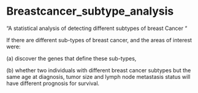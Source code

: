 # Breastcancer_subtype_analysis

“A statistical analysis of detecting different subtypes of breast Cancer “

If there are different sub-types of breast cancer, and the areas of interest were:

(a) discover the genes that define these sub-types,

(b) whether two individuals with different breast cancer subtypes but the same age at diagnosis, tumor size and lymph node metastasis status will have different prognosis for survival.
